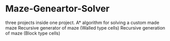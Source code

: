 # Maze-Geneartor-Solver


three projects inside one project. 
A* algorithm for solving a custom made maze
Recursive generator of maze (Walled type cells)
Recursive generation of maze (Block type cells)
